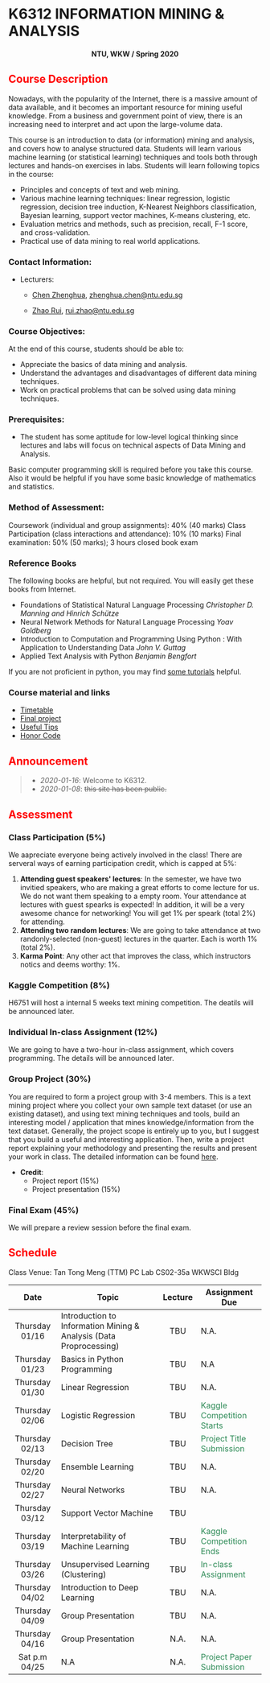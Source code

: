 # K6312 INFORMATION MINING & ANALYSIS

#### <center>NTU, WKW / Spring 2020</center>

## <font color='Red'>Course Description </font>

Nowadays, with the popularity of the Internet, there is a massive amount of data available, and it becomes an important resource for mining useful knowledge. From a business and government point of view, there is an increasing need to interpret and act upon the large-volume data.

This course is an introduction to data (or information) mining and analysis, and covers how to analyse structured data. Students will learn various machine learning (or statistical learning) techniques and tools both through lectures and hands-on exercises in labs.
Students will learn following topics in the course:

* Principles and concepts of text and web mining.
* Various machine learning techniques: linear regression, logistic regression, decision tree induction, K-Nearest Neighbors classification, Bayesian learning, support vector machines, K-means clustering, etc.
* Evaluation metrics and methods, such as precision, recall, F-1 score, and cross-validation.
* Practical use of data mining to real world applications.
### Contact Information:

- Lecturers: 
     * [Chen Zhenghua](https://zhenghuantu.github.io), [zhenghua.chen@ntu.edu.sg](mailto:zhenghua.chen@ntu.edu.sg)
     
     * [Zhao Rui](https://rzntu.github.io), [rui.zhao@ntu.edu.sg](mailto:rui.zhao@ntu.edu.sg)
            
### Course Objectives:

At the end of this course, students should be able to:

- Appreciate the basics of data mining and analysis.
- Understand the advantages and disadvantages of different data mining techniques.
- Work on practical problems that can be solved using data mining techniques.

### Prerequisites:

- The student has some aptitude for low-level logical thinking since lectures and labs will focus
on technical aspects of Data Mining and Analysis.

Basic computer programming skill is required before you take this course. Also it would be helpful if you have some basic knowledge of mathematics and statistics.

### Method of Assessment:
Coursework (individual and group assignments): 40% (40 marks)
Class Participation (class interactions and attendance): 10% (10 marks)
Final examination: 50% (50 marks); 3 hours closed book exam

### Reference Books

The following books are helpful, but not required. You will easily get these books from Internet.


- Foundations of Statistical Natural Language Processing *Christopher D. Manning and Hinrich Schütze*
- Neural Network Methods for Natural Language Processing *Yoav Goldberg*
- Introduction to Computation and Programming Using Python : With Application to Understanding Data *John V. Guttag* 
- Applied Text Analysis with Python *Benjamin Bengfort* 

If you are not proficient in python, you may find [some tutorials](material/coding.md) helpful.

### Course material and links

- [Timetable](#schedule)
- [Final project](project/project.md)
- [Useful Tips](material/dspractice.md)
- [Honor Code](honorcode.md)

## <font color='Red'>Announcement</font>

> - *2020-01-16*: Welcome to K6312.
> - *2020-01-08*: ~~this site has been public.~~

## <font color='Red'>Assessment</font>

### Class Participation (5%)

We aapreciate everyone being actively involved in the class! There are serveral ways of earning participation credit, which is capped at 5%:

1. **Attending guest speakers' lectures**: In the semester, we have two invitied speakers, who are making a great efforts to come lecture for us. We do not want them speaking to a empty room. Your attendance at lectures with guest spearks is expected! In addition, it will be a very awesome chance for networking! You will get 1% per speark (total 2%) for attending.
2. **Attending two random lectures**: We are going to take attendance at two randonly-selected (non-guest) lectures in the quarter. Each is worth 1% (total 2%).
3. **Karma Point**: Any other act that improves the class, which instructors notics and deems worthy: 1%. 

### Kaggle Competition (8%)

H6751 will host a internal 5 weeks text mining competition. The deatils will be announced later. 


### Individual In-class Assignment (12%)

We are going to have a two-hour in-class assignment, which covers programming. The details will be announced later. 

### Group Project (30%)

You are required to form a project group with 3-4 members. This is a text mining project where you collect your own sample text dataset (or use an existing dataset), and using text mining techniques and tools, build an interesting model / application that mines knowledge/information from the text dataset. Generally, the project scope is entirely up to you, but I suggest that you build a useful and interesting application. Then, write a project report explaining your methodology and presenting the results and present your work in class. The detailed information can be found [here](project/project.md).


- **Credit**:
  * Project report (15%) 
  * Project presentation (15%)

### Final Exam (45%)

We will prepare a review session before the final exam.

## <font color='Red'>Schedule</font>

Class Venue: Tan Tong Meng (TTM) PC Lab CS02-35a WKWSCI Bldg

**Date** |	**Topic** |	**Lecture** | **Assignment Due**
:----:  | ------- | :----: | ---------------
Thursday 01/16 | Introduction to Information Mining & Analysis (Data Proprocessing)| TBU | N.A.
Thursday 01/23 | Basics in Python Programming | TBU |N.A
Thursday 01/30 | Linear Regression  | TBU | N.A.
Thursday 02/06 | Logistic Regression | TBU | <font color='SeaGreen'>Kaggle Competition Starts</font>
Thursday 02/13 | Decision Tree |TBU | <font color='SeaGreen'>Project Title Submission</font>
Thursday 02/20 | Ensemble Learning| TBU | N.A.
Thursday 02/27 | Neural Networks| TBU | N.A.
Thursday 03/12 | Support Vector Machine | TBU | 
Thursday 03/19 | Interpretability of Machine Learning | TBU | <font color='SeaGreen'>Kaggle Competition Ends</font>
Thursday 03/26 | Unsupervised Learning (Clustering) | TBU | <font color='SeaGreen'>In-class Assignment</font>
Thursday 04/02 | Introduction to Deep Learning | TBU| N.A.
Thursday 04/09 | Group Presentation | TBU | N.A.
Thursday 04/16 | Group Presentation | N.A. | N.A.
Sat p.m 04/25 | N.A | N.A. |<font color='SeaGreen'>Project Paper Submission</font>

    

